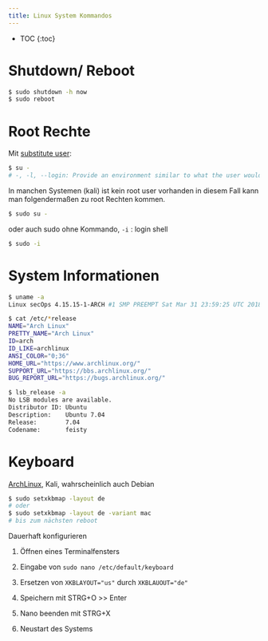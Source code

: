 ```yaml
---
title: Linux System Kommandos
---
```


* TOC
{:toc}

# Shutdown/ Reboot

```bash
$ sudo shutdown -h now
$ sudo reboot
```



# Root Rechte

Mit [substitute user](https://man7.org/linux/man-pages/man1/su.1.html):

```bash
$ su -
# -, -l, --login: Provide an environment similar to what the user would expect had the user logged in directly.
```

In manchen Systemen (kali) ist kein root user vorhanden in diesem Fall kann man folgendermaßen zu root Rechten kommen.

```bash
$ sudo su -
```

oder auch sudo ohne Kommando, `-i` : login shell

```bash
$ sudo -i
```



# System Informationen

```bash
$ uname -a
Linux secOps 4.15.15-1-ARCH #1 SMP PREEMPT Sat Mar 31 23:59:25 UTC 2018 x86_64 GNU/Linux
```

```bash
$ cat /etc/*release
NAME="Arch Linux"
PRETTY_NAME="Arch Linux"
ID=arch
ID_LIKE=archlinux
ANSI_COLOR="0;36"
HOME_URL="https://www.archlinux.org/"
SUPPORT_URL="https://bbs.archlinux.org/"
BUG_REPORT_URL="https://bugs.archlinux.org/"
```

```bash
$ lsb_release -a
No LSB modules are available.
Distributor ID: Ubuntu
Description:    Ubuntu 7.04
Release:        7.04
Codename:       feisty
```



# Keyboard

[ArchLinux](https://wiki.archlinux.org/index.php/Linux_console/Keyboard_configuration), Kali, wahrscheinlich auch Debian

```bash
$ sudo setxkbmap -layout de
# oder
$ sudo setxkbmap -layout de -variant mac
# bis zum nächsten reboot
```

Dauerhaft konfigurieren

1. Öffnen eines Terminalfensters

2. Eingabe von `sudo nano /etc/default/keyboard`

3. Ersetzen von `XKBLAYOUT="us"` durch `XKBLAUOUT="de"`

4. Speichern mit STRG+O >> Enter

5. Nano beenden mit STRG+X

6. Neustart des Systems

